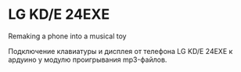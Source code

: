 # LG KD/E 24EXE
Remaking a phone into a musical toy

Подключение клавиатуры и дисплея от телефона LG KD/E 24EXE к ардуино у модулю проигрывания mp3-файлов.
